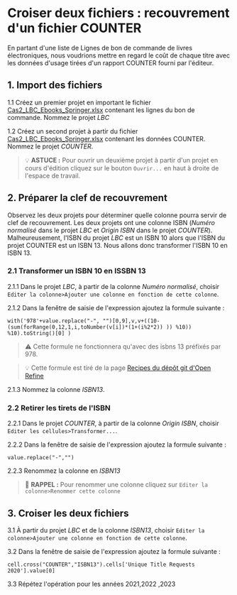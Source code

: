 # Croiser deux fichiers : recouvrement d'un fichier COUNTER

En partant d'une liste de Lignes de bon de commande de livres électroniques, nous voudrions mettre en regard le coût de chaque titre avec les données d'usage tirées d'un rapport COUNTER fourni par l'éditeur.  

## 1. Import des fichiers 

1.1 Créez un premier projet en important le fichier [Cas2_LBC_Ebooks_Springer.xlsx](Cas2_LBC_Ebooks_Springer.xlsx) contenant les lignes du bon de commande. Nommez le projet *LBC*

1.2 Créez un second projet à partir du fichier [Cas2_LBC_Ebooks_Springer.xlsx](Cas2_LBC_Ebooks_Springer.xlsx) contenant les données COUNTER. Nommez le projet *COUNTER*.

> 💡 **ASTUCE :** Pour ouvrir un deuxième projet à partir d'un projet en cours d'édition cliquez sur le bouton ``Ouvrir...`` en haut à droite de l'espace de travail.

## 2. Préparer la clef de recouvrement

Observez les deux projets pour déterminer quelle colonne pourra servir de clef de recouvrement. Les deux projets ont une colonne ISBN (*Numéro normalisé* dans le projet *LBC* et *Origin ISBN* dans le projet *COUNTER*). Malheureusement, l'ISBN du projet *LBC* est un ISBN 10 alors que l'ISBN du projet COUNTER est un ISBN 13. Nous allons donc transformer l'ISBN 10 en ISBN 13.

### 2.1 Transformer un ISBN 10 en ISSBN 13 

2.1.1 Dans le projet *LBC*, à partir de la colonne *Numéro normalisé*, choisir ``Editer la colonne>Ajouter une colonne en fonction de cette colonne``.

2.1.2 Dans la fenêtre de saisie de l'expression ajoutez la formule suivante :
```
with('978'+value.replace("-", "")[0,9],v,v+((10-(sum(forRange(0,12,1,i,toNumber(v[i])*(1+(i%2*2)) )) %10)) %10).toString()[0] )
```

>⚠ Cette formule ne fonctionnera qu'avec des isbns 13 préfixés par 978.

>💡 Cette formule est tiré de la page [Recipes du dépôt git d'Open Refine](https://github.com/OpenRefine/OpenRefine/wiki/Recipes) 

2.1.3 Nommez la colonne *ISBN13*. 

### 2.2 Retirer les tirets de l'ISBN

2.2.1 Dans le projet *COUNTER*, à partir de la colonne *Origin ISBN*, choisir ``Editer les cellules>Transformer...``.

2.2.2 Dans la fenêtre de saisie de l'expression ajoutez la formule suivante :
```
value.replace("-","")
```

2.2.3 Renommez la colonne en *ISBN13*

>📣 **RAPPEL :** Pour renommer une colonne cliquez sur ``Editer la colonne>Renommer cette colonne``

## 3. Croiser les deux fichiers

3.1 À partir du projet *LBC* et de la colonne *ISBN13*, choisir ``Editer la colonne>Ajouter une colonne en fonction de cette colonne``.

3.2 Dans la fenêtre de saisie de l'expression ajoutez la formule suivante :
```
cell.cross("COUNTER","ISBN13").cells['Unique Title Requests 2020'].value[0]
```
3.3 Répétez l'opération pour les années 2021,2022 ,2023

